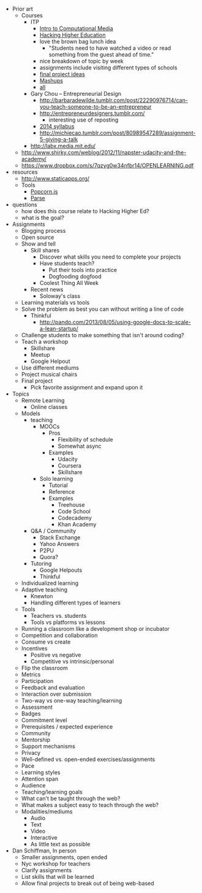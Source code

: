 * Prior art
    * Courses
        * ITP
            * [Intro to Computational Media](https://github.com/ITPNYU/ICM-2013)
            * [Hacking Higher Education](http://itp.nyu.edu/~dbo3/hack-ed/)
             * love the brown bag lunch idea
                  * "Students need to have watched a video or read something from the guest ahead of time."
             * nice breakdown of topic by week
             * assignments include visiting different types of schools
             * [final project ideas](http://itp.nyu.edu/~dbo3/hack-ed/final-project-ideas/)
            * [Mashups](https://github.com/craigprotzel/Mashups)
            * [all](http://itp.nyu.edu/sigs/program/)
        * Gary Chou – Entrepreneurial Design
             * http://barbaradewilde.tumblr.com/post/22290976714/can-you-teach-someone-to-be-an-entrepreneur
             * http://entrepreneurdesigners.tumblr.com/
                  * interesting use of reposting
             * [2014 syllabus](https://docs.google.com/document/d/1LGtSpkTaS-keAJ4f6fwgHg78uftmBHK9Ebf87Ht9z6s/edit)
             * http://michiecao.tumblr.com/post/80989547289/assignment-5-giving-a-talk
        * http://labx.media.mit.edu/
    * http://www.shirky.com/weblog/2012/11/napster-udacity-and-the-academy/
    * https://www.dropbox.com/s/7qzyg0w34nfbr14/OPENLEARNING.pdf
* resources
    * http://www.staticapps.org/
    * Tools
        * [Popcorn.js](http://popcornjs.org)
        * [Parse](https://parse.com)
* questions
    * how does this course relate to Hacking Higher Ed?
    * what is the goal?
* Assignments
    * Blogging process
    * Open source
    * Show and tell
         * Skill shares
              * Discover what skills you need to complete your projects
              * Have students teach?
                   * Put their tools into practice
                   * Dogfooding dogfood
              * Coolest Thing All Week
         * Recent news
              * Soloway's class
    * Learning materials vs tools
    * Solve the problem as best you can without writing a line of code
         * Thinkful
              * http://pando.com/2013/08/05/using-google-docs-to-scale-a-lean-startup/
    * Challenge students to make something that isn't around coding?
    * Teach a workshop
         * Skillshare
         * Meetup
         * Google Helpout
    * Use different mediums
    * Project musical chairs
    * Final project
        * Pick favorite assignment and expand upon it
* Topics
    * Remote Learning
         * Online classes
    * Models
         * teaching
              * MOOCs
                   * Pros
                        * Flexibility of schedule
                        * Somewhat async
                   * Examples
                        * Udacity
                        * Coursera
                        * Skillshare
              * Solo learning
                  * Tutorial
                  * Reference
                  * Examples
                      * Treehouse
                      * Code School
                      * Codecademy
                      * Khan Academy
         * Q&A / Community
              * Stack Exchange
              * Yahoo Answers
              * P2PU
              * Quora?
         * Tutoring
              * Google Helpouts
              * Thinkful
    * Individualized learning
    * Adaptive teaching
         * Knewton
         * Handling different types of learners
    * Tools
         * Teachers vs. students
         * Tools vs platforms vs lessons
    * Running a classroom like a development shop or incubator
    * Competition and collaboration
    * Consume vs create
    * Incentives
         * Positive vs negative
         * Competitive vs intrinsic/personal
    * Flip the classroom
    * Metrics
    * Participation
    * Feedback and evaluation
    * Interaction over submission
    * Two-way vs one-way teaching/learning
    * Assessment
    * Badges
    * Commitment level
    * Prerequisites / expected experience
    * Community
    * Mentorship
    * Support mechanisms
    * Privacy
    * Well-defined vs. open-ended exercises/assignments
    * Pace
    * Learning styles
    * Attention span
    * Audience
    * Teaching/learning goals
    * What can't be taught through the web?
    * What makes a subject easy to teach through the web?
    * Modalities/mediums
        * Audio
        * Text
        * Video
        * Interactive
        * As little text as possible
* Dan Schiffman, In person
    * Smaller assignments, open ended
    * Nyc workshop for teachers
    * Clarify assignments
    * List skills that will be learned
    * Allow final projects to break out of being web-based
